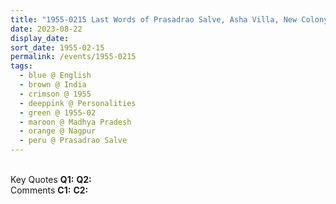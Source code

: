 ```yaml
---
title: "1955-0215 Last Words of Prasadrao Salve, Asha Villa, New Colony, Nagpur, Madhya Pradesh, India"
date: 2023-08-22
display_date: 
sort_date: 1955-02-15
permalink: /events/1955-0215
tags:
  - blue @ English
  - brown @ India
  - crimson @ 1955
  - deeppink @ Personalities
  - green @ 1955-02
  - maroon @ Madhya Pradesh
  - orange @ Nagpur
  - peru @ Prasadrao Salve
---
```


<br>

<wave-list>
  <list-title color="DarkSeaGreen" width="55">Key Quotes</list-title>
  <list-item color="BlanchedAlmond" width="280"><b>Q1:</b> <i></i></list-item>
  <list-item color="Lavender" width="280"><b>Q2:</b> <i></i></list-item>
</wave-list>

<br>

<wave-list>
  <list-title color="DarkSeaGreen" width="55">Comments</list-title>
  <list-item color="BlanchedAlmond" width="280"><b>C1:</b> <i></i></list-item>
  <list-item color="Lavender" width="280"><b>C2:</b> <i></i></list-item>
</wave-list>